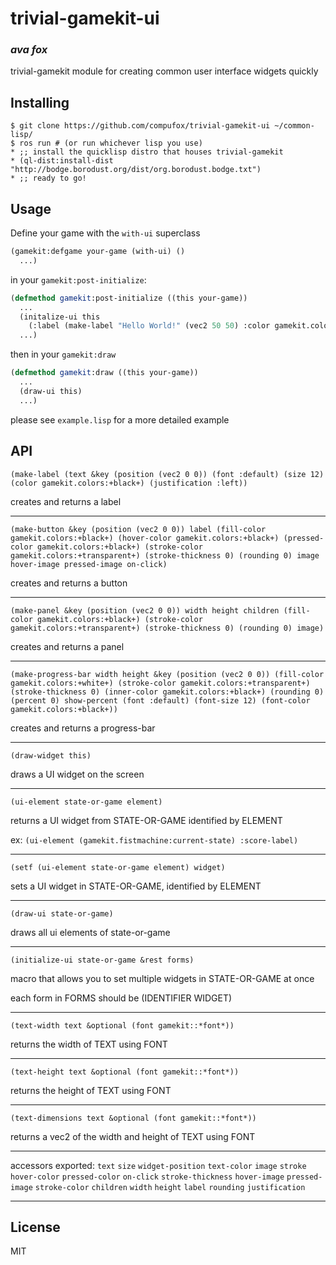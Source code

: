 # trivial-gamekit-ui
### _ava fox_

trivial-gamekit module for creating common user interface widgets quickly

## Installing

```shell
$ git clone https://github.com/compufox/trivial-gamekit-ui ~/common-lisp/
$ ros run # (or run whichever lisp you use)
* ;; install the quicklisp distro that houses trivial-gamekit
* (ql-dist:install-dist "http://bodge.borodust.org/dist/org.borodust.bodge.txt")
* ;; ready to go!
```

## Usage

Define your game with the `with-ui` superclass

```lisp
(gamekit:defgame your-game (with-ui) ()
  ...)
```

in your `gamekit:post-initialize`:

```lisp
(defmethod gamekit:post-initialize ((this your-game))
  ...
  (initalize-ui this
    (:label (make-label "Hello World!" (vec2 50 50) :color gamekit.colors:+black+)))
  ...)
```

then in your `gamekit:draw`

```lisp
(defmethod gamekit:draw ((this your-game))
  ...
  (draw-ui this)
  ...)
```


please see `example.lisp` for a more detailed example

## API

`(make-label (text &key (position (vec2 0 0)) (font :default) (size 12) (color gamekit.colors:+black+) (justification :left))`

creates and returns a label

---

`(make-button &key (position (vec2 0 0)) label (fill-color gamekit.colors:+black+) (hover-color gamekit.colors:+black+) (pressed-color gamekit.colors:+black+) (stroke-color gamekit.colors:+transparent+) (stroke-thickness 0) (rounding 0) image hover-image pressed-image on-click)`

creates and returns a button

---

`(make-panel &key (position (vec2 0 0)) width height children (fill-color gamekit.colors:+black+) (stroke-color gamekit.colors:+transparent+) (stroke-thickness 0) (rounding 0) image)`

creates and returns a panel

---

`(make-progress-bar width height &key (position (vec2 0 0)) (fill-color gamekit.colors:+white+) (stroke-color gamekit.colors:+transparent+) (stroke-thickness 0) (inner-color gamekit.colors:+black+) (rounding 0) (percent 0) show-percent (font :default) (font-size 12) (font-color gamekit.colors:+black+))`

creates and returns a progress-bar

---

`(draw-widget this)`

draws a UI widget on the screen

---

`(ui-element state-or-game element)`

returns a UI widget from STATE-OR-GAME identified by ELEMENT

ex: `(ui-element (gamekit.fistmachine:current-state) :score-label)`

---

`(setf (ui-element state-or-game element) widget)`

sets a UI widget in STATE-OR-GAME, identified by ELEMENT

---

`(draw-ui state-or-game)`

draws all ui elements of state-or-game

---

`(initialize-ui state-or-game &rest forms)`

macro that allows you to set multiple widgets in STATE-OR-GAME at once

each form in FORMS should be (IDENTIFIER WIDGET)

---

`(text-width text &optional (font gamekit::*font*))`

returns the width of TEXT using FONT

---

`(text-height text &optional (font gamekit::*font*))`

returns the height of TEXT using FONT

---

`(text-dimensions text &optional (font gamekit::*font*))`

returns a vec2 of the width and height of TEXT using FONT

---

accessors exported: `text` `size` `widget-position` `text-color` `image` `stroke` `hover-color` `pressed-color` `on-click` `stroke-thickness` `hover-image` `pressed-image` `stroke-color` `children` `width` `height` `label` `rounding` `justification`

---

## License

MIT


